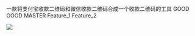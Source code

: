 ﻿一款将支付宝收款二维码和微信收款二维码合成一个收款二维码的工具
GOOD
GOOD
MASTER
Feature_1
Feature_2

![](http://7xoz39.com1.z0.glb.clouddn.com/fuse.png)

